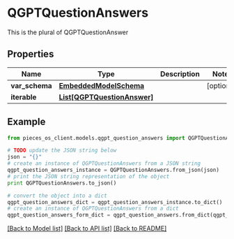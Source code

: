 # QGPTQuestionAnswers

This is the plural of QGPTQuestionAnswer

## Properties

Name | Type | Description | Notes
------------ | ------------- | ------------- | -------------
**var_schema** | [**EmbeddedModelSchema**](EmbeddedModelSchema.md) |  | [optional] 
**iterable** | [**List[QGPTQuestionAnswer]**](QGPTQuestionAnswer.md) |  | 

## Example

```python
from pieces_os_client.models.qgpt_question_answers import QGPTQuestionAnswers

# TODO update the JSON string below
json = "{}"
# create an instance of QGPTQuestionAnswers from a JSON string
qgpt_question_answers_instance = QGPTQuestionAnswers.from_json(json)
# print the JSON string representation of the object
print QGPTQuestionAnswers.to_json()

# convert the object into a dict
qgpt_question_answers_dict = qgpt_question_answers_instance.to_dict()
# create an instance of QGPTQuestionAnswers from a dict
qgpt_question_answers_form_dict = qgpt_question_answers.from_dict(qgpt_question_answers_dict)
```
[[Back to Model list]](../README.md#documentation-for-models) [[Back to API list]](../README.md#documentation-for-api-endpoints) [[Back to README]](../README.md)


